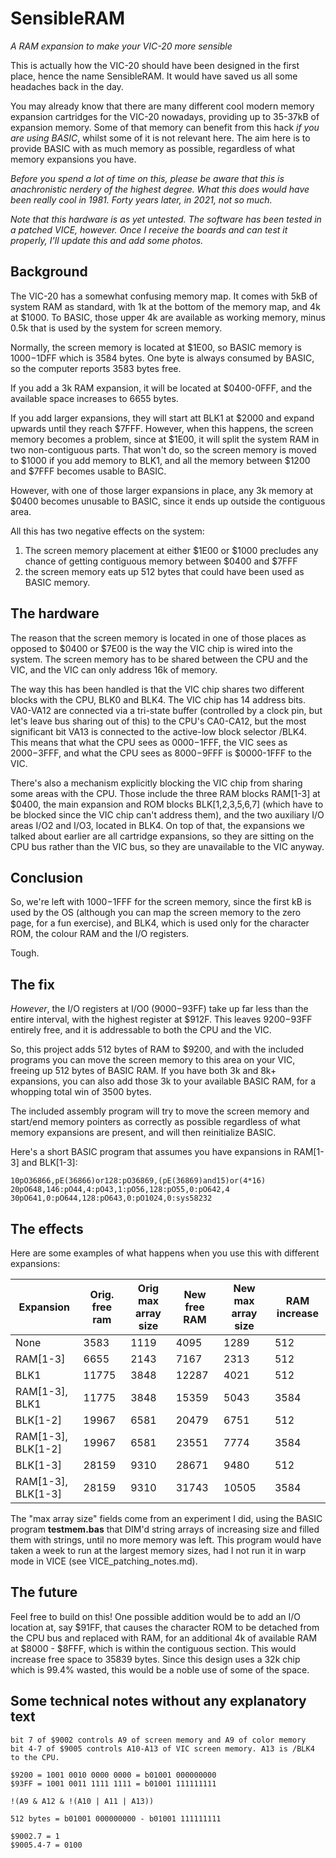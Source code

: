 # SensibleRAM
_A RAM expansion to make your VIC-20 more sensible_

This is actually how the VIC-20 should have been designed in the first place, hence the name SensibleRAM. It would have saved us all some headaches back in the day.

You may already know that there are many different cool modern memory expansion cartridges for the VIC-20 nowadays, providing up to 35-37kB of expansion memory. Some of that memory can benefit from this hack _if you are using BASIC_, whilst some of it is not relevant here. The aim here is to provide BASIC with as much memory as possible, regardless of what memory expansions you have.

_Before you spend a lot of time on this, please be aware that this is anachronistic nerdery of the highest degree. What this does would have been really cool in 1981. Forty years later, in 2021, not so much._

_Note that this hardware is as yet untested. The software has been tested in a patched VICE, however. Once I receive the boards and can test it properly, I'll update this and add some photos._

## Background

The VIC-20 has a somewhat confusing memory map. It comes with 5kB of system RAM as standard, with 1k at the bottom of the memory map, and 4k at $1000. To BASIC, those upper 4k are available as working memory, minus 0.5k that is used by the system for screen memory.

Normally, the screen memory is located at $1E00, so BASIC memory is $1000-$1DFF which is 3584 bytes. One byte is always consumed by BASIC, so the computer reports 3583 bytes free.

If you add a 3k RAM expansion, it will be located at $0400-0FFF, and the available space increases to 6655 bytes.

If you add larger expansions, they will start att BLK1 at $2000 and expand upwards until they reach $7FFF. However, when this happens, the screen memory becomes a problem, since at $1E00, it will split the system RAM in two non-contiguous parts. That won't do, so the screen memory is moved to $1000 if you add memory to BLK1, and all the memory between $1200 and $7FFF becomes usable to BASIC.

However, with one of those larger expansions in place, any 3k memory at $0400 becomes unusable to BASIC, since it ends up outside the contiguous area.

All this has two negative effects on the system:
1. The screen memory placement at either $1E00 or $1000 precludes any chance of getting contiguous memory between $0400 and $7FFF
1. the screen memory eats up 512 bytes that could have been used as BASIC memory.

## The hardware

The reason that the screen memory is located in one of those places as opposed to $0400 or $7E00 is the way the VIC chip is wired into the system. The screen memory has to be shared between the CPU and the VIC, and the VIC can only address 16k of memory.

The way this has been handled is that the VIC chip shares two different blocks with the CPU, BLK0 and BLK4. The VIC chip has 14 address bits. VA0-VA12 are connected via a tri-state buffer (controlled by a clock pin, but let's leave bus sharing out of this) to the CPU's CA0-CA12, but the most significant bit VA13 is connected to the active-low block selector /BLK4. This means that what the CPU sees as $0000-$1FFF, the VIC sees as $2000-$3FFF, and what the CPU sees as $8000-$9FFF is $0000-1FFF to the VIC.

There's also a mechanism explicitly blocking the VIC chip from sharing some areas with the CPU. Those include the three RAM blocks RAM[1-3] at $0400, the main expansion and ROM blocks BLK[1,2,3,5,6,7] (which have to be blocked since the VIC chip can't address them), and the two auxiliary I/O areas I/O2 and I/O3, located in BLK4. On top of that, the expansions we talked about earlier are all cartridge expansions, so they are sitting on the CPU bus rather than the VIC bus, so they are unavailable to the VIC anyway.

## Conclusion

So, we're left with $1000-$1FFF for the screen memory, since the first kB is used by the OS (although you can map the screen memory to the zero page, for a fun exercise), and BLK4, which is used only for the character ROM, the colour RAM and the I/O registers.

Tough.

## The fix

_However_, the I/O registers at I/O0 ($9000-$93FF) take up far less than the entire interval, with the highest register at $912F. This leaves $9200-$93FF entirely free, and it is addressable to both the CPU and the VIC.

So, this project adds 512 bytes of RAM to $9200, and with the included programs you can move the screen memory to this area on your VIC, freeing up 512 bytes of BASIC RAM. If you have both 3k and 8k+ expansions, you can also add those 3k to your available BASIC RAM, for a whopping total win of 3500 bytes.

The included assembly program will try to move the screen memory and start/end memory pointers as correctly as possible regardless of what memory expansions are present, and will then reinitialize BASIC.

Here's a short BASIC program that assumes you have expansions in RAM[1-3] and BLK[1-3]:
```
10pO36866,pE(36866)or128:pO36869,(pE(36869)and15)or(4*16)
20pO648,146:pO44,4:pO43,1:pO56,128:pO55,0:pO642,4
30pO641,0:pO644,128:pO643,0:pO1024,0:sys58232
```

## The effects

Here are some examples of what happens when you use this with different expansions:

|Expansion|Orig. free ram|Orig max array size|New free RAM|New max array size|RAM increase|
|---------|--------------|-------------------|------------|------------------|------------|
|None |3583 |1119 |4095 |1289 |512 |
|RAM[1-3] |6655 |2143 |7167 |2313 |512 |
|BLK1 |11775 |3848 |12287 |4021 |512
|RAM[1-3], BLK1 |11775 |3848 | 15359 |5043 |3584 |
|BLK[1-2] |19967 |6581 |20479 |6751 |512 |
|RAM[1-3], BLK[1-2] |19967 |6581 |23551 |7774 |3584 |
|BLK[1-3] |28159 |9310 |28671 |9480 |512 |
|RAM[1-3], BLK[1-3] |28159 |9310 |31743 |10505 |3584 |

The "max array size" fields come from an experiment I did, using the BASIC program __testmem.bas__ that DIM'd string arrays of increasing size and filled them with strings, until no more memory was left. This program would have taken a week to run at the largest memory sizes, had I not run it in warp mode in VICE (see VICE_patching_notes.md).

## The future
Feel free to build on this! One possible addition would be to add an I/O location at, say $91FF, that causes the character ROM to be detached from the CPU bus and replaced with RAM, for an additional 4k of available RAM at $8000 - $8FFF, which is within the contiguous section. This would increase free space to 35839 bytes. Since this design uses a 32k chip which is 99.4% wasted, this would be a noble use of some of 
the space.

## Some technical notes without any explanatory text
```
bit 7 of $9002 controls A9 of screen memory and A9 of color memory
bit 4-7 of $9005 controls A10-A13 of VIC screen memory. A13 is /BLK4 to the CPU.

$9200 = 1001 0010 0000 0000 = b01001 000000000
$93FF = 1001 0011 1111 1111 = b01001 111111111

!(A9 & A12 & !(A10 | A11 | A13))

512 bytes = b01001 000000000 - b01001 111111111

$9002.7 = 1
$9005.4-7 = 0100
```
